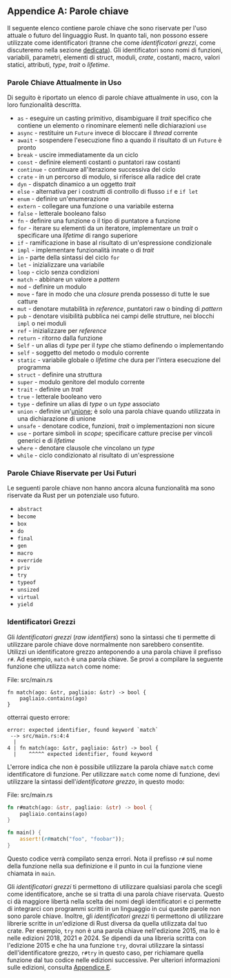 ## Appendice A: Parole chiave

Il seguente elenco contiene parole chiave che sono riservate per l'uso attuale o
futuro del linguaggio Rust. In quanto tali, non possono essere utilizzate come
identificatori (tranne che come _identificatori grezzi_, come discuteremo nella
sezione [dedicata](#identificatori-grezzi)<!-- ignore -->). Gli identificatori
sono nomi di funzioni, variabili, parametri, elementi di struct, moduli,
_crate_, costanti, macro, valori statici, attributi, _type_, _trait_ o
_lifetime_.

### Parole Chiave Attualmente in Uso

Di seguito è riportato un elenco di parole chiave attualmente in uso, con la
loro funzionalità descritta.

- `as` - eseguire un casting primitivo, disambiguare il _trait_ specifico che
  contiene un elemento o rinominare elementi nelle dichiarazioni `use`
- `async` - restituire un `Future` invece di bloccare il _thread_ corrente
- `await` - sospendere l'esecuzione fino a quando il risultato di un `Future` è
  pronto
- `break` - uscire immediatamente da un ciclo
- `const` - definire elementi costanti o puntatori raw costanti
- `continue` - continuare all'iterazione successiva del ciclo
- `crate` - in un percorso di modulo, si riferisce alla radice del crate
- `dyn` - dispatch dinamico a un oggetto _trait_
- `else` - alternativa per i costrutti di controllo di flusso `if` e `if let`
- `enum` - definire un'enumerazione
- `extern` - collegare una funzione o una variabile esterna
- `false` - letterale booleano falso
- `fn` - definire una funzione o il tipo di puntatore a funzione
- `for` - iterare su elementi da un iteratore, implementare un _trait_ o
  specificare una _lifetime_ di rango superiore
- `if` - ramificazione in base al risultato di un'espressione condizionale
- `impl` - implementare funzionalità innate o di _trait_
- `in` - parte della sintassi del ciclo `for`
- `let` - inizializzare una variabile
- `loop` - ciclo senza condizioni
- `match` - abbinare un valore a _pattern_
- `mod` - definire un modulo
- `move` - fare in modo che una _closure_ prenda possesso di tutte le sue
  catture
- `mut` - denotare mutabilità in _reference_, puntatori raw o binding di
  _pattern_
- `pub` - denotare visibilità pubblica nei campi delle strutture, nei blocchi
  `impl` o nei moduli
- `ref` - inizializzare per _reference_
- `return` - ritorno dalla funzione
- `Self` - un alias di _type_ per il _type_ che stiamo definendo o implementando
- `self` - soggetto del metodo o modulo corrente
- `static` - variabile globale o _lifetime_ che dura per l'intera esecuzione del
  programma
- `struct` - definire una struttura
- `super` - modulo genitore del modulo corrente
- `trait` - definire un _trait_
- `true` - letterale booleano vero
- `type` - definire un alias di _type_ o un _type_ associato
- `union` - definire un'[unione][union]<!-- ignore -->; è solo una parola chiave
  quando utilizzata in una dichiarazione di unione
- `unsafe` - denotare codice, funzioni, _trait_ o implementazioni non sicure
- `use` - portare simboli in _scope_; specificare catture precise per vincoli
  generici e di _lifetime_
- `where` - denotare clausole che vincolano un _type_
- `while` - ciclo condizionato al risultato di un'espressione

[union]: https://doc.rust-lang.org/stable/reference/items/unions.html

### Parole Chiave Riservate per Usi Futuri

Le seguenti parole chiave non hanno ancora alcuna funzionalità ma sono riservate
da Rust per un potenziale uso futuro.

- `abstract`
- `become`
- `box`
- `do`
- `final`
- `gen`
- `macro`
- `override`
- `priv`
- `try`
- `typeof`
- `unsized`
- `virtual`
- `yield`

### Identificatori Grezzi

Gli _Identificatori grezzi_ (_raw identifiers_) sono la sintassi che ti permette
di utilizzare parole chiave dove normalmente non sarebbero consentite. Utilizzi
un identificatore grezzo anteponendo a una parola chiave il prefisso `r#`. Ad
esempio, `match` è una parola chiave. Se provi a compilare la seguente funzione
che utilizza `match` come nome:

<span class="filename">File: src/main.rs</span>

```rust,ignore,does_not_compile
fn match(ago: &str, pagliaio: &str) -> bool {
    pagliaio.contains(ago)
}
```

otterrai questo errore:

```text
error: expected identifier, found keyword `match`
 --> src/main.rs:4:4
  |
4 | fn match(ago: &str, pagliaio: &str) -> bool {
  |    ^^^^^ expected identifier, found keyword
```

L'errore indica che non è possibile utilizzare la parola chiave `match` come
identificatore di funzione. Per utilizzare `match` come nome di funzione, devi
utilizzare la sintassi dell'_identificatore grezzo_, in questo modo:

<span class="filename">File: src/main.rs</span>

```rust
fn r#match(ago: &str, pagliaio: &str) -> bool {
    pagliaio.contains(ago)
}

fn main() {
    assert!(r#match("foo", "foobar"));
}
```

Questo codice verrà compilato senza errori. Nota il prefisso `r#` sul nome della
funzione nella sua definizione e il punto in cui la funzione viene chiamata in
`main`.

Gli _identificatori grezzi_ ti permettono di utilizzare qualsiasi parola che
scegli come identificatore, anche se si tratta di una parola chiave riservata.
Questo ci dà maggiore libertà nella scelta dei nomi degli identificatori e ci
permette di integrarci con programmi scritti in un linguaggio in cui queste
parole non sono parole chiave. Inoltre, gli _identificatori grezzi_ ti
permettono di utilizzare librerie scritte in un'edizione di Rust diversa da
quella utilizzata dal tuo crate. Per esempio, `try` non è una parola chiave
nell'edizione 2015, ma lo è nelle edizioni 2018, 2021 e 2024. Se dipendi da una
libreria scritta con l'edizione 2015 e che ha una funzione `try`, dovrai
utilizzare la sintassi dell'identificatore grezzo, `r#try` in questo caso, per
richiamare quella funzione dal tuo codice nelle edizioni successive. Per
ulteriori informazioni sulle edizioni, consulta [Appendice E][appendix-e]<!--
ignore -->.

[appendix-e]: appendix-05-editions.html
